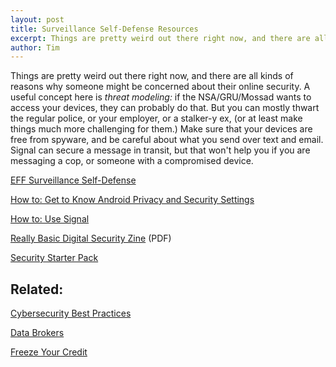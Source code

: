 ```yaml
---
layout: post
title: Surveillance Self-Defense Resources
excerpt: Things are pretty weird out there right now, and there are all kinds of reasons why you might be concerned about your online security. A useful concept here is threat modeling: if the NSA/GRU/Mossad wants to access your devices, they can probably do that. But you can mostly thwart the regular police, or your employer, or a stalker-y ex, (or at least make things much more challenging for them.) Make sure that your devices are free from spyware, and be careful about what you send over text and email. Signal can secure a message in transit, but that won't help you if you are messaging a cop, or someone with a compromised device.
author: Tim 
---
```


Things are pretty weird out there right now, and there are all kinds of reasons why someone might be concerned about their online security. A useful concept here is *threat modeling:* if the NSA/GRU/Mossad wants to access your devices, they can probably do that. But you can mostly thwart the regular police, or your employer, or a stalker-y ex, (or at least make things much more challenging for them.) Make sure that your devices are free from spyware, and be careful about what you send over text and email. Signal can secure a message in transit, but that won't help you if you are messaging a cop, or someone with a compromised device.

[EFF Surveillance Self-Defense](https://ssd.eff.org/)

[How to: Get to Know Android Privacy and Security Settings](https://ssd.eff.org/module/how-to-get-to-know-android-privacy-and-security-settings)

[How to: Use Signal](https://ssd.eff.org/module/how-to-use-signal)

[Really Basic Digital Security Zine](/papers/Digital_Security_Zine.pdf) (PDF)

[Security Starter Pack](https://ssd.eff.org/playlist/want-security-starter-pack)

## Related:

[Cybersecurity Best Practices](/2020/02/15/cybersecurity.html)

[Data Brokers](/2019/11/07/data-brokers.html)

[Freeze Your Credit](/2025/03/05/credit-agencies.html)
